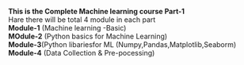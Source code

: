 **This is the Complete Machine learning course Part-1**</br>
Hare there will be total 4 module in each part</br>
**Module-1** (Machine learning -Basic)</br>
**MOdule-2** (Python basics for Machine Learning)</br>
**Module-3**(Python libariesfor ML (Numpy,Pandas,Matplotlib,Seaborm)</br>
**Module-4** (Data Collection & Pre-pocessing)</br>

